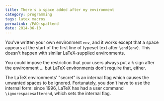 ```yaml
---
title: There's a space added after my environment
category: programming
tags: latex macros
permalink: /FAQ-spaftend
date: 2014-06-10
---
```


You've written your own environment `env`, and it works
except that a space appears at the start of the first line of typeset
text after `\end{env}`.  This doesn't happen with similar
LaTeX-supplied environments.

You could impose the restriction that your users always put a
 `%`  sign after the environment&nbsp;&hellip; but
LaTeX environments don't require that, either.

The LaTeX environments' "secret" is an internal flag which causes
the unwanted spaces to be ignored.  Fortunately, you don't have to use
the internal form: since 1996, LaTeX has had a user command
`\ignorespacesafterend`, which sets the internal flag.

